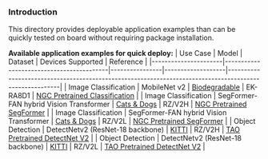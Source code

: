 ### Introduction

This directory provides deployable application examples than can be quickly tested on board without requiring package installation. 

**Available application examples for quick deploy:**
| Use Case             | Model                                   | Dataset        | Devices Supported | Reference                                                                                              |
|----------------------|------------------------------------------|----------------|-------------------|--------------------------------------------------------------------------------------------------------|
| Image Classification | MobileNet v2                             | [Biodegradable](https://universe.roboflow.com/gkhang/classification-waste)  | EK-RA8D1          | [NGC Pretrained Classification](https://catalog.ngc.nvidia.com/orgs/nvidia/teams/tao/models/pretrained_classification) |
| Image Classification | SegFormer-FAN hybrid Vision Transformer  | [Cats & Dogs](https://catalog.ngc.nvidia.com/orgs/nvidia/teams/tao/models/pretrained_segformer_nvimagenet)    | RZ/V2H            | [NGC Pretrained SegFormer](https://catalog.ngc.nvidia.com/orgs/nvidia/teams/tao/models/pretrained_segformer_nvimagenet) |
| Image Classification | SegFormer-FAN hybrid Vision Transformer  | [Cats & Dogs](https://catalog.ngc.nvidia.com/orgs/nvidia/teams/tao/models/pretrained_segformer_nvimagenet)    | RZ/V2L            | [NGC Pretrained SegFormer](https://catalog.ngc.nvidia.com/orgs/nvidia/teams/tao/models/pretrained_segformer_nvimagenet) |
| Object Detection     | DetectNetv2 (ResNet-18 backbone)        | [KITTI](https://www.cvlibs.net/datasets/kitti/eval_object.php?obj_benchmark=2d)          | RZ/V2H            | [TAO Pretrained DetectNet V2](https://catalog.ngc.nvidia.com/orgs/nvidia/teams/tao/models/pretrained_detectnet_v2)     |
| Object Detection     | DetectNetv2 (ResNet-18 backbone)        | [KITTI](https://www.cvlibs.net/datasets/kitti/eval_object.php?obj_benchmark=2d)          | RZ/V2L            | [TAO Pretrained DetectNet V2](https://catalog.ngc.nvidia.com/orgs/nvidia/teams/tao/models/pretrained_detectnet_v2)     |

